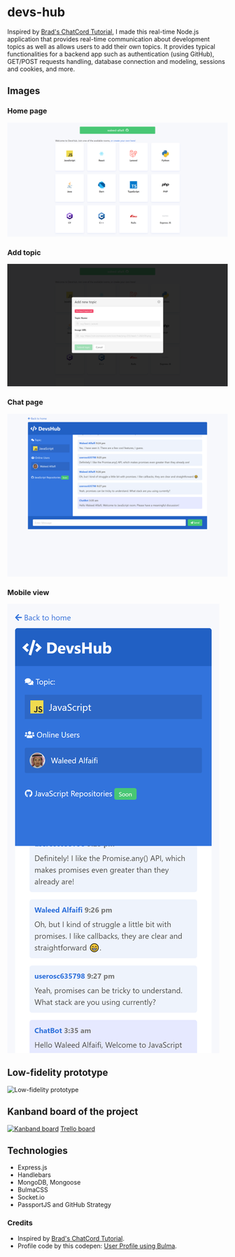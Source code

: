 # devs-hub

Inspired by [Brad's ChatCord Tutorial](https://github.com/bradtraversy/chatcord), I made this real-time Node.js application that provides real-time communication about development topics as well as allows users to add their own topics. It provides typical functionalities for a backend app such as authentication (using GitHub), GET/POST requests handling, database connection and modeling, sessions and cookies, and more.

## Images

### Home page

![Home Page](https://github.com/waleed-alfaifi/devs-hub/blob/master/_pictures/pic%201.png?raw=true)

### Add topic

![Add topic](https://github.com/waleed-alfaifi/devs-hub/blob/master/_pictures/pic%202.png?raw=true)

### Chat page

![Chat page](https://github.com/waleed-alfaifi/devs-hub/blob/master/_pictures/pic%203.png?raw=true)

### Mobile view

![Mobile view](https://github.com/waleed-alfaifi/devs-hub/blob/master/_pictures/pic%204.png?raw=true)

## Low-fidelity prototype

![Low-fidelity prototype](https://trello-attachments.s3.amazonaws.com/5f26f8dfbc5d4836e63c1a77/5f271393af33985c7876681f/f6e60543d771754bc9adc0ffdc9f61a3/image.jpeg)

## Kanband board of the project

[![Kanband board](https://trello-attachments.s3.amazonaws.com/5f26f8dfbc5d4836e63c1a77/5fa313df39ed3c138f2c9b12/466fb5d519c570e218fb96b8cd1bc39d/kanban_board_devs_hub.png)](https://trello.com/b/UBt18COb/)
[Trello board](https://trello.com/b/UBt18COb/)

## Technologies

- Express.js
- Handlebars
- MongoDB, Mongoose
- BulmaCSS
- Socket.io
- PassportJS and GitHub Strategy

### Credits

- Inspired by [Brad's ChatCord Tutorial](https://github.com/bradtraversy/chatcord).
- Profile code by this codepen: [User Profile using Bulma](https://codepen.io/thubz/pen/YzzBymO).
